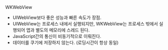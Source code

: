 WKWebView
  - UIWebView보다 좋은 성능과 빠른 속도가 장점.
  - UIWebView는 프로세스 내에서 실행되지만, WKWebView는 프로세스 밖에서 실행되어 앱과 별도의 메모리에 스레드 된다.
  - JavaScript간의 통신이 비동기적으로 이뤄진다.
  - 데이터를 쿠기에 저장하지 않는다. (로딩시간이 항상 동일)

